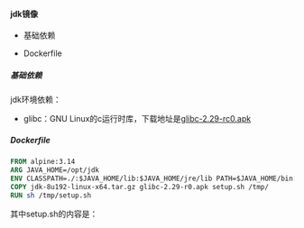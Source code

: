 #### jdk镜像

- 基础依赖

- Dockerfile

##### 基础依赖

jdk环境依赖：

- glibc：GNU Linux的c运行时库，下载地址是[glibc-2.29-rc0.apk](https://github.com/sgerrand/alpine-pkg-glibc/releases/download/2.29-r0/glibc-2.29-r0.apk)

##### Dockerfile

```dockerfile
FROM alpine:3.14
ARG JAVA_HOME=/opt/jdk
ENV CLASSPATH=./:$JAVA_HOME/lib:$JAVA_HOME/jre/lib PATH=$JAVA_HOME/bin:$PATH JAVA_HOME=/opt/jdk
COPY jdk-8u192-linux-x64.tar.gz glibc-2.29-r0.apk setup.sh /tmp/
RUN sh /tmp/setup.sh
```

其中setup.sh的内容是：

```bash

```

